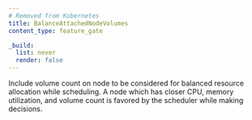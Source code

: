 ```yaml
---
# Removed from Kubernetes
title: BalanceAttachedNodeVolumes
content_type: feature_gate

_build:
  list: never
  render: false
---
```

Include volume count on node to be considered for
balanced resource allocation while scheduling. A node which has closer CPU,
memory utilization, and volume count is favored by the scheduler while making decisions.
